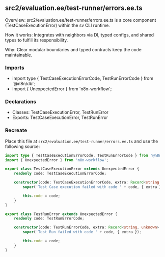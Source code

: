 ## src2/evaluation.ee/test-runner/errors.ee.ts

Overview: src2/evaluation.ee/test-runner/errors.ee.ts is a core component (TestCaseExecutionError) within the sv CLI runtime.

How it works: Integrates with neighbors via DI, typed configs, and shared types to fulfill its responsibility.

Why: Clear modular boundaries and typed contracts keep the code maintainable.

### Imports

- import type { TestCaseExecutionErrorCode, TestRunErrorCode } from '@n8n/db';
- import { UnexpectedError } from 'n8n-workflow';

### Declarations

- Classes: TestCaseExecutionError, TestRunError
- Exports: TestCaseExecutionError, TestRunError

### Recreate

Place this file at `src2/evaluation.ee/test-runner/errors.ee.ts` and use the following source:

```ts
import type { TestCaseExecutionErrorCode, TestRunErrorCode } from '@n8n/db';
import { UnexpectedError } from 'n8n-workflow';

export class TestCaseExecutionError extends UnexpectedError {
	readonly code: TestCaseExecutionErrorCode;

	constructor(code: TestCaseExecutionErrorCode, extra: Record<string, unknown> = {}) {
		super('Test Case execution failed with code ' + code, { extra });

		this.code = code;
	}
}

export class TestRunError extends UnexpectedError {
	readonly code: TestRunErrorCode;

	constructor(code: TestRunErrorCode, extra: Record<string, unknown> = {}) {
		super('Test Run failed with code ' + code, { extra });

		this.code = code;
	}
}

```
